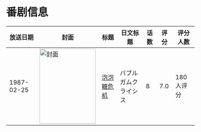 # 番剧信息

|放送日期|封面|标题|日文标题|话数|评分|评分人数|
|---|---|---|---|---|---|---|
|1987-02-25|<img src="https://lain.bgm.tv/pic/cover/c/3d/76/15176_y7yyy.jpg" alt="封面" style="width:150px;height:200px;object-fit:cover;">|[泡泡糖危机](https://bangumi.tv/subject/15176)|バブルガムクライシス|8|7.0|180人评分|
